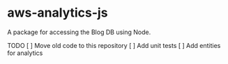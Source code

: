 # aws-analytics-js

A package for accessing the Blog DB using Node.

TODO
[ ] Move old code to this repository
[ ] Add unit tests
[ ] Add entities for analytics